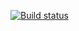 [![Build status](https://ci.appveyor.com/api/projects/status/ay9e853e0w8ssqqn?svg=true)](https://ci.appveyor.com/project/Zerodoom675/selenide)
